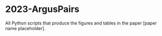 # 2023-ArgusPairs
All Python scripts that produce the figures and tables in the paper [paper name placeholder].
